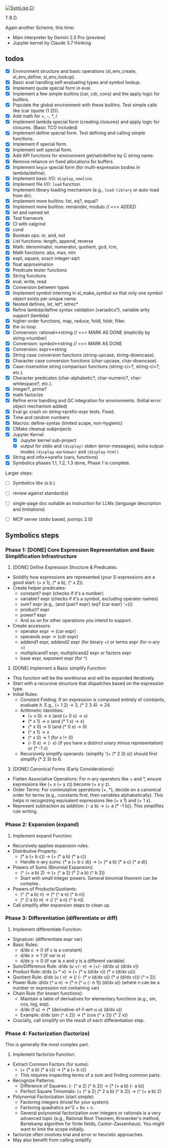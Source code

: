 [![SymLisp CI](https://github.com/domschl/symlisp/actions/workflows/ci.yml/badge.svg)](https://github.com/domschl/symlisp/actions/workflows/ci.yml)

T.B.D.

Again another Scheme, this time:

- Main interpreter by Gemini 2.5 Pro (preview)
- Jupyter kernel by Claude 3.7 thinking

## todos

- [x] Environment structure and basic operations (sl_env_create, sl_env_define, sl_env_lookup).
- [x] Basic eval handling self-evaluating types and symbol lookup.
- [x] Implement quote special form in eval.
- [x] Implement a few simple builtins (car, cdr, cons) and the apply logic for builtins.
- [x] Populate the global environment with these builtins. Test simple calls like (car (quote (1 2))).
- [x] Add math for +, -, *, /
- [x] Implement lambda special form (creating closures) and apply logic for closures. (Basic TCO included)
- [x] Implement define special form. Test defining and calling simple functions.
- [x] Implement if special form.
- [x] Implement set! special form.
- [x] Add API functions for environment get/set/define by C string name.
- [x] Remove reliance on fixed allocations for buffers
- [x] Implement `begin` special form (for multi-expression bodies in lambda/define).
- [x] Implement basic I/O: `display`, `newline`.
- [x] Implement file I/O: `load` function.
- [x] Implement library loading mechanism (e.g., `load-library` or auto-load from dir).
- [x] Implement more builtins: list, eq?, equal?
- [x] Implement more builtins: remainder, modulo // <<< ADDED
- [x] let and named let
- [x] Test framwork
- [x] CI with valgrind
- [x] cond
- [x] Boolean ops: or, and, not
- [x] List functions: length, append, reverse
- [x] Math: denominator, numerator, quotient, gcd, lcm, 
- [x] Math functions: abs, max, min
- [x] expt, square, exact-integer-sqrt
- [x] float approximation
- [x] Predicate tester functions
- [x] String functions
- [x] eval, write, read
- [x] Conversion between types
- [x] Implement symbol interning in sl_make_symbol so that only one symbol object exists per unique name.
- [x] Nested defines, let, let*, letrec*
- [x] Refine lambda/define syntax validation (variadics?), variable arity support (lambda)
- [x] higher-order functions, map, reduce, foldl, foldr, filter.
- [x] the `do` loop.
- [x] Conversion: rational<->string // <<< MARK AS DONE (implicitly by string->number)
- [x] Conversion: symbol<->string // <<< MARK AS DONE
- [x] Conversion: expr<->string
- [x] String case conversion functions (string-upcase, string-downcase).
- [x] Character case conversion functions (char-upcase, char-downcase).
- [x] Case-insensitive string comparison functions (string-ci=?, string-ci<?, etc.).
- [x] Character predicates (char-alphabetic?, char-numeric?, char-whitespace?, etc.).
- [x] integer?, prime?
- [x] math factorize
- [x] Refine error handling and GC integration for environments. (Initial error object mechanism added)
- [x] Eval gc crash on string->prefix-expr tests. Fixed.
- [x] Time and random numbers
- [x] Macros: define-syntax (limited scape, non-hygienic)
- [x] CMake cleanup subprojects
- [x] Jupyter Kernel
  - [x] Jupyter kernel sub-project
  - [x] output for stdio and `(display)` stderr (error-messages), extra output-modes `(display-markdown)` and `(display-html)`
- [x] String and infix<->prefix (vars, functions)
- [x] Symbolics phases 1.1, 1.2, 1.3 done, Phase 1 is complete.

Larger steps:

- [ ] Symbolics libs (s.b.)
- [ ] review against standard(s)
- [ ] single-page doc suitable as instruction for LLMs (language description and limitations) 
- [ ] MCP server (stdio based, jsonrpc 2.0)



## Symbolics steps

### Phase 1: [DONE] Core Expression Representation and Basic Simplification Infrastructure

1. [DONE] Define Expression Structure & Predicates:

- Solidify how expressions are represented (your S-expressions are a good start: (+ x 1), (* a b), (^ x 2)).
- Create helper predicates:
  - constant? expr (checks if it's a number)
  - variable? expr (checks if it's a symbol, excluding operator names)
  - sum? expr (e.g., (and (pair? expr) (eq? (car expr) '+)))
  - product? expr
  - power? expr
  - And so on for other operations you intend to support.
- Create accessors:
  - operator expr -> (car expr)
  - operands expr -> (cdr expr)
  - addend1 expr, addend2 expr (for binary +) or terms expr (for n-ary +)
  - multiplicand1 expr, multiplicand2 expr or factors expr
  - base expr, exponent expr (for ^)

2. [DONE] Implement a Basic simplify Function:

- This function will be the workhorse and will be expanded iteratively.
- Start with a recursive structure that dispatches based on the expression type.
- Initial Rules:
  - Constant Folding: If an expression is composed entirely of constants, evaluate it. E.g., (+ 1 2) -> 3, (* 2 3 4) -> 24.
  - Arithmetic Identities:
    - (+ x 0) -> x (and (+ 0 x) -> x)
    - (* x 1) -> x (and (* 1 x) -> x)
    - (* x 0) -> 0 (and (* 0 x) -> 0)
    - (^ x 1) -> x
    - (^ x 0) -> 1 (for x != 0)
    - (- 0 x) -> (- x) (if you have a distinct unary minus representation) or (* -1 x)
  - Recursively simplify operands: (simplify '(+ (* 2 3) x)) should first simplify (* 2 3) to 6.

3. [DONE] Canonical Forms (Early Considerations):

- Flatten Associative Operations: For n-ary operators like + and *, ensure expressions like (+ x (+ y z)) become (+ x y z).
- Order Terms: For commutative operations (+, *), decide on a canonical order for terms (e.g., constants first, then variables alphabetically). This helps in recognizing equivalent expressions like (+ x 1) and (+ 1 x).
- Represent subtraction as addition: (- a b) -> (+ a (* -1 b)). This simplifies rule writing.

### Phase 2: Expansion (expand)

1. Implement expand Function:
- Recursively applies expansion rules.
- Distributive Property:
  - (* a (+ b c)) -> (+ (* a b) (* a c))
  - Handle n-ary sums: (* a (+ b c d)) -> (+ (* a b) (* a c) (* a d))
- Powers of Sums (Binomial Expansion):
  - (^ (+ a b) 2) -> (+ (^ a 2) (* 2 a b) (^ b 2))
  - Start with small integer powers. General binomial theorem can be complex.
- Powers of Products/Quotients:
  - (^ (* a b) n) -> (* (^ a n) (^ b n))
  - (^ (/ a b) n) -> (/ (^ a n) (^ b n))
- Call simplify after expansion steps to clean up.

### Phase 3: Differentiation (differentiate or diff)

1. Implement differentiate Function:
- Signature: (differentiate expr var)
- Basic Rules:
  - d/dx c -> 0 (if c is a constant)
  - d/dx x -> 1 (if var is x)
  - d/dx y -> 0 (if var is x and y is a different variable)
- Sum/Difference Rule: d/dx (u +/- v) -> (+/- (d/dx u) (d/dx v))
- Product Rule: d/dx (u * v) -> (+ (* u (d/dx v)) (* v (d/dx u)))
- Quotient Rule: d/dx (u / v) -> (/ (- (* v (d/dx u)) (* u (d/dx v))) (^ v 2))
- Power Rule: d/dx (^ u n) -> (* n (^ u (- n 1)) (d/dx u)) (where n can be a number or expression not containing var)
- Chain Rule (for known functions):
  - Maintain a table of derivatives for elementary functions (e.g., sin, cos, log, exp).
  - d/dx (f u) -> (* (derivative-of-f-wrt-u u) (d/dx u))
  - Example: d/dx (sin (^ x 2)) -> (* (cos (^ x 2)) (* 2 x))
- Crucially, call simplify on the result of each differentiation step.

### Phase 4: Factorization (factorize)

This is generally the most complex part.

1. Implement factorize Function:
- Extract Common Factors (for sums):
  - (+ (* a b) (* a c)) -> (* a (+ b c))
  - This requires inspecting terms of a sum and finding common parts.
- Recognize Patterns:
   - Difference of Squares: (- (^ a 2) (^ b 2)) -> (* (+ a b) (- a b))
   - Perfect Square Trinomials: (+ (^ a 2) (* 2 a b) (^ b 2)) -> (^ (+ a b) 2)
- Polynomial Factorization (start simple):
   - Factoring integers (trivial for your system).
   - Factoring quadratics ax^2 + bx + c.
   - General polynomial factorization over integers or rationals is a very advanced topic (e.g., Rational Root Theorem, Kronecker's method, Berlekamp algorithm for finite fields, Cantor-Zassenhaus). You might want to limit the scope initially.
- factorize often involves trial and error or heuristic approaches.
- May also benefit from calling simplify.
